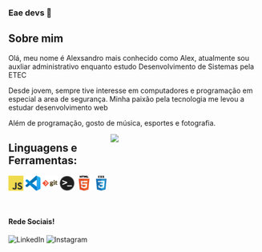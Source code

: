 ### Eae devs 👋

## Sobre mim

Olá, meu nome é Alexsandro mais conhecido como Alex, atualmente sou auxliar administrativo enquanto estudo Desenvolvimento de Sistemas pela ETEC

Desde jovem, sempre tive interesse em computadores e programação em especial a area de segurança. Minha paixão pela tecnologia me levou a estudar desenvolvimento web

Além de programação, gosto de música, esportes e fotografia.


<img align="right" width="300" src="https://i2.wp.com/allhtaccess.info/wp-content/uploads/2018/03/programming.gif?fit=1281%2C716&ssl=1" />


## **Linguagens e Ferramentas:**  

<code><img height="30" src="https://raw.githubusercontent.com/github/explore/80688e429a7d4ef2fca1e82350fe8e3517d3494d/topics/javascript/javascript.png"></code>
<code><img height="30" src="https://raw.githubusercontent.com/github/explore/80688e429a7d4ef2fca1e82350fe8e3517d3494d/topics/visual-studio-code/visual-studio-code.png"></code>
<code><img height="30" src="https://raw.githubusercontent.com/github/explore/80688e429a7d4ef2fca1e82350fe8e3517d3494d/topics/git/git.png"></code>
<code><img height="30" src="https://raw.githubusercontent.com/github/explore/80688e429a7d4ef2fca1e82350fe8e3517d3494d/topics/terminal/terminal.png"></code>
<code><img height="30" src="https://raw.githubusercontent.com/github/explore/80688e429a7d4ef2fca1e82350fe8e3517d3494d/topics/html/html.png"></code>
<code><img height="30" src="https://raw.githubusercontent.com/github/explore/80688e429a7d4ef2fca1e82350fe8e3517d3494d/topics/css/css.png"></code>


[website]: https://alexavierdev.github.io/Portfolio/
[twitter]: https://twitter.com/alexaviedev
[instagram]: https://www.instagram.com/alexaviedev/
[linkedin]: https://www.linkedin.com/in/alexsandroxavier/
<br>

#### Rede Sociais!

![LinkedIn](https://img.shields.io/badge/LinkedIn-Profile-blue?style=flat-square&logo=linkedin&logoColor=white&link=https://www.linkedin.com/in/alexsandroxavier/)
![Instagram](https://img.shields.io/badge/Instagram-Profile-orange?style=flat-square&logo=instagram&logoColor=white&link=https://www.instagram.com/alexaviedev/)

